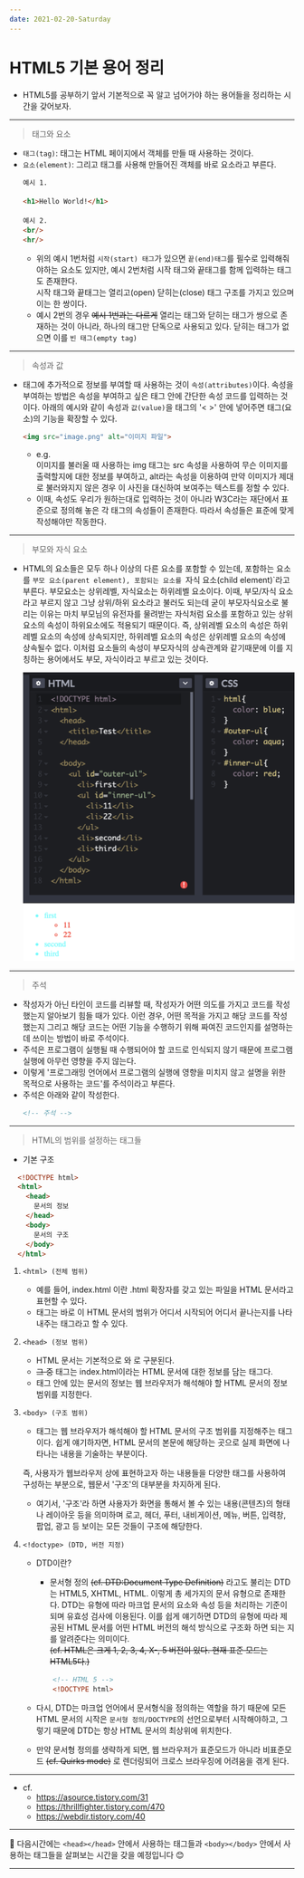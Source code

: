 ```yaml
---
date: 2021-02-20-Saturday
---
```


#  HTML5 기본 용어 정리  

- HTML5를 공부하기 앞서 기본적으로 꼭 알고 넘어가야 하는 용어들을 정리하는 시간을 갖어보자.

---

> 태그와 요소 

- `태그(tag)`: 태그는 HTML 페이지에서 객체를 만들 때 사용하는 것이다. 
- `요소(element)`: 그리고 태그를 사용해 만들어진 객체를 바로 요소라고 부른다.
    ```html
    예시 1. 

    <h1>Hello World!</h1>

    예시 2.
    <br/> 
    <hr/>
    ``` 
    - 위의 예시 1번처럼 `시작(start) 태그`가 있으면 `끝(end)태그`를 필수로 입력해줘야하는 요소도 있지만, 예시 2번처럼 시작 태그와 끝태그를 함께 입력하는 태그도 존재한다. <br>
    시작 태그와 끝태그는 열리고(open) 닫히는(close) 태그 구조를 가지고 있으며 이는 한 쌍이다. 
    - 예시 2번의 경우 ~~예시 1번과는 다르게~~ 열리는 태그와 닫히는 태그가 쌍으로 존재하는 것이 아니라, 하나의 태그만 단독으로 사용되고 있다. 닫히는 태그가 없으면 이를 `빈 태그(empty tag)`
    
---

> 속성과 값

- 태그에 추가적으로 정보를 부여할 때 사용하는 것이 `속성(attributes)`이다. 속성을 부여하는 방법은 속성을 부여하고 싶은 태그 안에 간단한 속성 코드를 입력하는 것이다. 아래의 예시와 같이 속성과 `값(value)`을 태그의 '< >' 안에 넣어주면 태그(요소)의 기능을 확장할 수 있다.
    ```html
    <img src="image.png" alt="이미지 파일">
    ```
    - e.g. <br>이미지를 불러울 때 사용하는 img 태그는 src 속성을 사용하여 무슨 이미지를 출력할지에 대한 정보를 부여하고, alt라는 속성을 이용하여 만약 이미지가 제대로 불러와지지 않은 경우 이 사진을 대신하여 보여주는 텍스트를 정할 수 있다. 
    - 이때, 속성도 우리가 원하는대로 입력하는 것이 아니라 W3C라는 재단에서 표준으로 정의해 놓은 각 태그의 속성들이 존재한다. 따라서 속성들은 표준에 맞게 작성해야만 작동한다.  

---
> 부모와 자식 요소

- HTML의 요소들은 모두 하나 이상의 다른 요소를 포함할 수 있는데, 포함하는 요소를 `부모 요소(parent element), 포함되는 요소를 `자식 요소(child element)`라고 부른다. 
  부모요소는 상위레벨, 자식요소는 하위레벨 요소이다. 이때, 부모/자식 요소라고 부르지 않고 그냥 상위/하위 요소라고 불러도 되는데 굳이 부모자식요소로 불리는 이유는 마치 부모님의 유전자를 물려받는 자식처럼 요소를 포함하고 있는 상위요소의 속성이 하위요소에도 적용되기 때문이다. 즉, 상위레벨 요소의 속성은 하위레벨 요소의 속성에 상속되지만, 하위레벨 요소의 속성은 상위레벨 요소의 속성에 상속될수 없다.
  이처럼 요소들의 속성이 부모자식의 상속관계와 같기때문에 이를 지칭하는 용어에서도 부모, 자식이라고 부르고 있는 것이다.

  ![부모와 자식 요소 예시](./images/부모와자식요소예시.png)

---
> 주석 

- 작성자가 아닌 타인이 코드를 리뷰할 때, 작성자가 어떤 의도를 가지고 코드를 작성했는지 알아보기 힘들 때가 있다. 이런 경우, 어떤 목적을 가지고 해당 코드를 작성했는지 그리고 해당 코드는 어떤 기능을 수행하기 위해 짜여진 코드인지를 설명하는데 쓰이는 방법이 바로 주석이다.
- 주석은 프로그램이 실행될 때 수행되어야 할 코드로 인식되지 않기 때문에 프로그램 실행에 아무런 영향을 주지 않는다. 
- 이렇게 '프로그래밍 언어에서 프로그램의 실행에 영향을 미치지 않고 설명을 위한 목적으로 사용하는 코드'를 주석이라고 부른다. 
- 주석은 아래와 같이 작성한다. 
  ```html
  <!-- 주석 -->
  ``` 

---
> HTML의 범위를 설정하는 태그들
- 기본 구조 
```html
  <!DOCTYPE html>
  <html>
    <head>
      문서의 정보
    </head>
    <body>
      문서의 구조
    </body>
  </html>
```
1. `<html> (전체 범위)`
    - 예를 들어, index.html 이란 .html 확장자를 갖고 있는 파일을 HTML 문서라고 표현할 수 있다. 
    - <html> 태그는 바로 이 HTML 문서의 범위가 어디서 시작되어 어디서 끝나는지를 나타내주는 태그라고 할 수 있다.  

2. `<head> (정보 범위)`
    - HTML 문서는 기본적으로 <head>와 <body> 로 구분된다. 
    - ~~그 중~~ <head> 태그는 index.html이라는 HTML 문서에 대한 정보를 담는 태그다.
    - <head> 태그 안에 있는 문서의 정보는 웹 브라우저가 해석해야 할 HTML 문서의 정보 범위를 지정한다.
3. `<body> (구조 범위)`
    - <body>태그는 웹 브라우저가 해석해야 할 HTML 문서의 구조 범위를 지정해주는 태그이다. 쉽게 얘기하자면, HTML 문서의 본문에 해당하는 곳으로 실제 화면에 나타나는 내용을 기술하는 부분이다. 
    즉, 사용자가 웹브라우저 상에 표현하고자 하는 내용들을 다양한 태그를 사용하여 구성하는 부분으로, 웹문서 '구조'의 대부분을 차지하게 된다. 
    - 여기서, '구조'라 하면 사용자가 화면을 통해서 볼 수 있는 내용(콘텐츠)의 형태나 레이아웃 등을 의미하며 로고, 헤더, 푸터, 내비게이션, 메뉴, 버튼, 입력창, 팝업, 광고 등 보이는 모든 것들이 구조에 해당한다.
4. `<!doctype> (DTD, 버전 지정)`
    - DTD이란?
      - 문서형 정의 ~~(cf. DTD:Document Type Definition)~~ 라고도 불리는 DTD는 HTML5, XHTML, HTML. 이렇게 총 세가지의 문서 유형으로 존재한다. DTD는 유형에 따라 마크업 문서의 요소와 속성 등을 처리하는 기준이 되며 유효성 검사에 이용된다. 이를 쉽게 얘기하면 DTD의 유형에 따라 제공된 HTML 문서를 어떤 HTML 버전의 해석 방식으로 구조화 하면 되는 지를 알려준다는 의미이다. <br> 
      ~~(cf. HTML은 크게 1, 2, 3, 4, X-, 5 버전이 있다. 현재 표준 모드는 HTML5다.)~~

      ```html
          <!-- HTML 5 --> 
          <!DOCTYPE html>
      ```

    - 다시, DTD는 마크업 언어에서 문서형식을 정의하는 역할을 하기 때문에 모든 HTML 문서의 시작은 `문서형 정의/DOCTYPE`의 선언으로부터 시작해야하고, 그렇기 때문에 DTD는 항상 HTML 문서의 최상위에 위치한다. 
    - 만약 문서형 정의를 생략하게 되면, 웹 브라우저가 표준모드가 아니라 비표준모드 ~~(cf. Quirks mode)~~ 로 렌더링되어 크로스 브라우징에 어려움을 겪게 된다.

---
- cf.
  - https://asource.tistory.com/31
  - https://thrillfighter.tistory.com/470
  - https://webdir.tistory.com/40

---
📌 
다음시간에는 `<head></head>` 안에서 사용하는 태그들과 `<body></body>` 안에서 사용하는 태그들을 살펴보는 시간을 갖을 예정입니다 😊

---